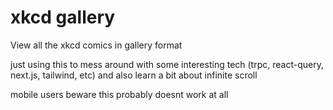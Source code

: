 # xkcd gallery

View all the xkcd comics in gallery format

just using this to mess around with some interesting tech (trpc, react-query, next.js, tailwind, etc) and also learn a bit about infinite scroll

mobile users beware this probably doesnt work at all
